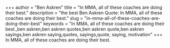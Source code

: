 +++
author = "Ben Askren"
title = "In MMA, all of these coaches are doing their best."
description = "the best Ben Askren Quote: In MMA, all of these coaches are doing their best."
slug = "in-mma-all-of-these-coaches-are-doing-their-best"
keywords = "In MMA, all of these coaches are doing their best.,ben askren,ben askren quotes,ben askren quote,ben askren sayings,ben askren saying,quotes, sayings,quote, saying, motivation"
+++
In MMA, all of these coaches are doing their best.
